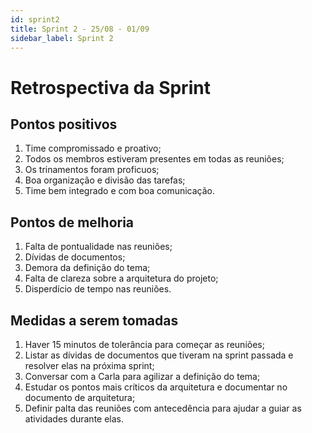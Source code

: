 ```yaml
---
id: sprint2
title: Sprint 2 - 25/08 - 01/09
sidebar_label: Sprint 2
---
```


# Retrospectiva da Sprint
## Pontos positivos
1. Time compromissado e proativo;
2. Todos os membros estiveram presentes em todas as reuniões;
3. Os trinamentos foram proficuos;
4. Boa organização e divisão das tarefas;
5. Time bem integrado e com boa comunicação.

## Pontos de melhoria
1. Falta de pontualidade nas reuniões;
2. Dívidas de documentos;
3. Demora da definição do tema;
4. Falta de clareza sobre a arquitetura do projeto;
5. Disperdício de tempo nas reuniões.

## Medidas a serem tomadas
1. Haver 15 minutos de tolerância para começar as reuniões;
2. Listar as dívidas de documentos que tiveram na sprint passada e resolver elas na próxima sprint;
3. Conversar com a Carla para agilizar a definição do tema;
4. Estudar os pontos mais críticos da arquitetura e documentar no documento de arquitetura;
5. Definir palta das reuniões com antecedência para ajudar a guiar as atividades durante elas.

